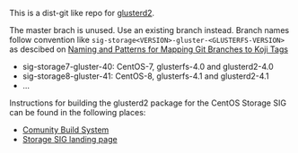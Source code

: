 This is a dist-git like repo for [glusterd2](https://github.com/gluster/glusterd2).

The master brach is unused. Use an existing branch instead.
Branch names follow convention like `sig-storage<VERSION>-gluster-<GLUSTERFS-VERSION>` as descibed on [Naming and Patterns for Mapping Git Branches to Koji Tags](https://wiki.centos.org/BrianStinson/GitBranchesandKojiTags)

* sig-storage7-gluster-40: CentOS-7, glusterfs-4.0 and glusterd2-4.0
* sig-storage8-gluster-41: CentOS-8, glusterfs-4.1 and glusterd2-4.1
* ...

Instructions for building the glusterd2 package for the CentOS Storage SIG can be found in the following places:

* [Comunity Build System](https://wiki.centos.org/HowTos/CommunityBuildSystem)
* [Storage SIG landing page](https://wiki.centos.org/SpecialInterestGroup/Storage/Gluster)
